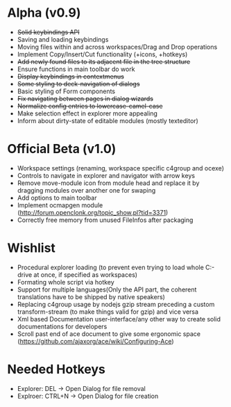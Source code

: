 # Alpha (v0.9)
- ~~Solid keybindings API~~
- Saving and loading keybindings
- Moving files within and across workspaces/Drag and Drop operations
- Implement Copy/Insert/Cut functionality (+icons, +hotkeys)
- ~~Add newly found files to its adjacent file in the tree structure~~
- Ensure functions in main toolbar do work
- ~~Display keybindings in contextmenus~~
- ~~Some styling to deck-navigation of dialogs~~
- Basic styling of Form components
- ~~Fix navigating between pages in dialog wizards~~
- ~~Normalize config entries to lowercase-camel-case~~
- Make selection effect in explorer more appealing
- Inform about dirty-state of editable modules (mostly texteditor)

# Official Beta (v1.0)
- Workspace settings (renaming, workspace specific c4group and ocexe)
- Controls to navigate in explorer and navigator with arrow keys
- Remove move-module icon from module head and replace it by dragging modules over another one for swaping
- Add options to main toolbar
- Implement ocmapgen module (http://forum.openclonk.org/topic_show.pl?tid=3371)
- Correctly free memory from unused FileInfos after packaging

# Wishlist
- Procedural explorer loading (to prevent even trying to load whole C:-drive at once, if specified as workspaces)
- Formating whole script via hotkey
- Support for multiple languages(Only the API part, the coherent translations have to be shipped by native speakers)
- Replacing c4group usage by nodejs gzip stream preceding a custom transform-stream (to make things valid for gzip) and vice versa
- Xml based Documentation user-interface/any other way to create solid documentations for developers
- Scroll past end of ace document to give some ergonomic space (https://github.com/ajaxorg/ace/wiki/Configuring-Ace)

# Needed Hotkeys
- Explorer: DEL -> Open Dialog for file removal
- Explroer: CTRL+N -> Open Dialog for file creation